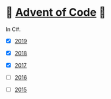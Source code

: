# :christmas_tree: [Advent of Code](https://adventofcode.com) :christmas_tree:

In C#.

- [x] [2019](https://adventofcode.com/2019)
- [x] [2018](https://adventofcode.com/2018)
- [x] [2017](https://adventofcode.com/2017)
- [ ] [2016](https://adventofcode.com/2016)
- [ ] [2015](https://adventofcode.com/2015)


